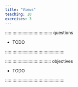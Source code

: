 ```yaml
---
title: "Views"
teaching: 10
exercises: 3
---
```


:::::::::::::::::::::::::::::::::::::: questions

- TODO

::::::::::::::::::::::::::::::::::::::::::::::::

::::::::::::::::::::::::::::::::::::: objectives

- TODO

::::::::::::::::::::::::::::::::::::::::::::::::
